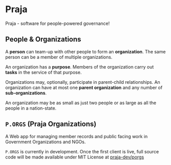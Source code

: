 # Praja

Praja - software for people-powered governance!

## People & Organizations

A **person** can team-up with other people to form an **organization**. The same person can be a member of multiple organizations.

An organization has a **purpose**. Members of the organization carry out **tasks** in the service of that purpose.

Organizations may, optionally, participate in parent-child relationships. An organization can have at most one **parent organization** and any number of **sub-organizations**.

An organization may be as small as just two people or as large as all the people in a nation-state.

## `P.ORGS` (Praja Organizations)

A Web app for managing member records and public facing work in Government Organizations and NGOs.

`P.ORGS` is currently in development. Once the first client is live, full source code will be made available under MIT License at [praja-dev/porgs](https://github.com/praja-dev/porgs)
